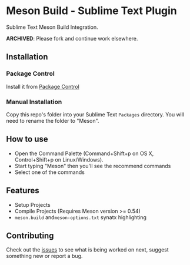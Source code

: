 # Meson Build - Sublime Text Plugin

Sublime Text Meson Build Integration.

**ARCHIVED**: Please fork and continue work elsewhere.

## Installation

### Package Control

Install it from [Package Control](https://packagecontrol.io/packages/Meson)

### Manual Installation

Copy this repo's folder into your Sublime Text `Packages` directory. You will need to rename the folder to "Meson".

## How to use

- Open the Command Palette (Command+Shift+p on OS X, Control+Shift+p on Linux/Windows).
- Start typing "Meson" then you'll see the recommend commands
- Select one of the commands

## Features

- Setup Projects 
- Compile Projects (Requires Meson version >= 0.54)
- `meson.build` and`meson-options.txt` synatx highlighting

## Contributing

Check out the [issues](https://github.com/colinkiama/sublime-meson/issues) to see what is being worked on next, suggest something new or report a bug.

